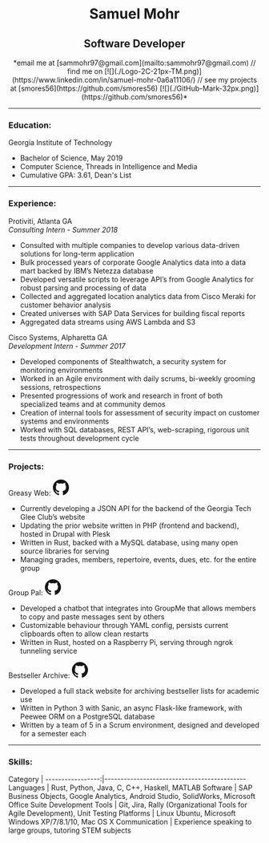 # <center> Samuel Mohr </center> #
## <center> Software Developer </center> ##

<center>
*email me at [sammohr97@gmail.com](mailto:sammohr97@gmail.com)
//
find me on [![](./Logo-2C-21px-TM.png)](https://www.linkedin.com/in/samuel-mohr-0a6a11106/)
//
see my projects at [smores56](https://github.com/smores56)
[![](./GitHub-Mark-32px.png)](https://github.com/smores56)*
</center>

-------------------------------------------------------------------------------------------

### Education: ###

Georgia Institute of Technology
  - Bachelor of Science, May 2019
  - Computer Science, ​Threads​ in Intelligence and Media
  - Cumulative GPA​: 3.61, Dean's List

-------------------------------------------------------------------------------------------

### Experience: ###

Protiviti, Atlanta GA <br>
*Consulting Intern - Summer 2018*
- Consulted with multiple companies to develop various data-driven solutions for long-term application
- Bulk processed years of corporate Google Analytics data into a data mart backed by IBM’s Netezza database
- Developed versatile scripts to leverage API’s from Google Analytics for robust parsing and processing of data
- Collected and aggregated location analytics data from Cisco Meraki for customer behavior analysis
- Created universes with SAP Data Services for building fiscal reports
- Aggregated data streams using AWS Lambda and S3

Cisco Systems, Alpharetta GA <br>
*Development Intern - Summer 2017*
- Developed components of Stealthwatch, a security system for monitoring environments
- Worked in an Agile environment with daily scrums, bi-weekly grooming sessions, retrospections
- Presented progressions of work and research in front of both specialized teams and at community demos
- Creation of internal tools for assessment of security impact on customer systems and environments
- Worked with SQL databases, REST API’s, web-scraping, rigorous unit tests throughout development cycle

-------------------------------------------------------------------------------------------

### Projects: ###

Greasy Web:
[![](./GitHub-Mark-32px.png)](https://github.com/smores56/grease)
- Currently developing a JSON API for the backend of the Georgia Tech Glee Club’s website
- Updating the prior website written in PHP (frontend and backend), hosted in Drupal with Plesk
- Written in Rust, backed with a MySQL database, using many open source libraries for serving
- Managing grades, members, repertoire, events, dues, etc. for the entire group

Group Pal:
[![](./GitHub-Mark-32px.png)](https://github.com/smores56/group_pal)
- Developed a chatbot that integrates into GroupMe that allows members to copy and paste messages sent by others
- Customizable behaviour through YAML config, persists current clipboards often to allow clean restarts
- Written in Rust, hosted on a Raspberry Pi, serving through ngrok tunneling service

Bestseller Archive:
[![](./GitHub-Mark-32px.png)](https://github.com/smores56/googleplex)
- Developed a full stack website for archiving bestseller lists for academic use
- Written in Python 3 with Sanic, an async Flask-like framework, with Peewee ORM on a PostgreSQL database
- Written by a team of 5 in a Scrum environment, designed and developed for a semester each

-------------------------------------------------------------------------------------------

### Skills: ###

Category          |
-----------------:|--------------------------------------------
Languages         | Rust, Python, Java, C, C++, Haskell, MATLAB
 Software         | SAP Business Objects, Google Analytics, Android Studio, SolidWorks, Microsoft Office Suite
Development Tools |  Git, Jira, Rally (Organizational Tools for Agile Development), Unit Testing
Platforms         | Linux Ubuntu, Microsoft Windows XP/7/8.1/10, Mac OS X
Communication     | Experience speaking to large groups, tutoring STEM subjects

